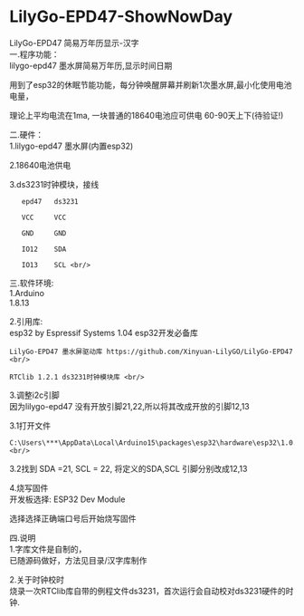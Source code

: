# LilyGo-EPD47-ShowNowDay <br/>
LilyGo-EPD47 简易万年历显示-汉字 <br/>
一.程序功能： <br/>
   lilygo-epd47 墨水屏简易万年历,显示时间日期

   用到了esp32的休眠节能功能，每分钟唤醒屏幕并刷新1次墨水屏,最小化使用电池电量，

   理论上平均电流在1ma, 一块普通的18640电池应可供电 60-90天上下(待验证!)

     

二.硬件： <br/>
1.lilygo-epd47 墨水屏(内置esp32)

2.18640电池供电 

3.ds3231时钟模块，接线

       epd47   ds3231

       VCC     VCC

       GND     GND

       IO12    SDA

       IO13    SCL <br/>

    

三.软件环境: <br/>
1.Arduino <br/>
1.8.13   <br/>

2.引用库: <br/>
    esp32 by Espressif Systems 1.04 esp32开发必备库 <br/>

    LilyGo-EPD47 墨水屏驱动库 https://github.com/Xinyuan-LilyGO/LilyGo-EPD47 <br/>

    RTClib 1.2.1 ds3231时钟模块库 <br/>

3.调整i2c引脚 <br/>
因为lilygo-epd47 没有开放引脚21,22,所以将其改成开放的引脚12,13 <br/>

  3.1打开文件 <br/>

    C:\Users\***\AppData\Local\Arduino15\packages\esp32\hardware\esp32\1.0.4\variants\esp32\pins_arduino.h <br/>

  3.2找到 SDA =21,  SCL = 22, 将定义的SDA,SCL 引脚分别改成12,13 <br/>

       

4.烧写固件 <br/>
  开发板选择: ESP32 Dev Module <br/>

  选择选择正确端口号后开始烧写固件 <br/>

 

四.说明 <br/>
1.字库文件是自制的， <br/>
    已随源码做好，方法见目录/汉字库制作 <br/>

2.关于时钟校时 <br/>
    烧录一次RTClib库自带的例程文件ds3231，首次运行会自动校对ds3231硬件的时钟.
